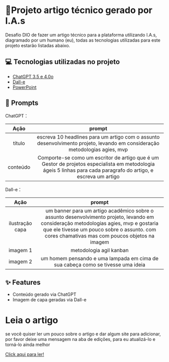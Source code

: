 # 📖Projeto artigo técnico gerado por I.A.s

Desafio DIO de fazer um artigo técnico para a plataforma utilizando I.A.s, diagramado por um humano (eu), todas as tecnologias utilizadas para este projeto estarão listadas abaixo.

## 💻 Tecnologias utilizadas no projeto

- [ChatGPT 3.5 e 4.0o](https://chat.openai.com/) 
- [Dall-e](https://openart.ai/)
- [PowerPoint](https://www.microsoft.com/en/microsoft-365/powerpoint)

## 🧠 Prompts

ChatGPT：

|   Ação   | prompt |
| :------: | :------: |
|  título  | escreva 10 headlines para um artigo com o assunto desenvolvimento projeto, levando em consideração metodologias agies, mvp |
| conteúdo | Comporte-se como um escritor de artigo que é um Gestor de projetos especialista em metodologia ágeis 5 linhas para cada paragrafo do artigo, e escreva um artigo |

Dall-e：

|  Ação  | prompt                                                                                 |
| :----: | :--------------------------------------------------------------------------------------: |
| ilustração capa | um banner para um artigo acadêmico sobre o assunto desenvolvimento projeto, levando em consideração metodologias agies, mvp e gostaria que ele tivesse um pouco sobre o assunto. com cores chamativas mas com poucos objetos na imagem |
| imagem 1 | metodologia agil kanban |
| imagem 2 | um homem pensando e uma lampada em cima de sua cabeça como se tivesse uma ideia |


## ✨ Features

- Conteúdo gerado via ChatGPT
- Imagem de capa geradas via Dall-e

# Leia o artigo

se você quiser ler um pouco sobre o artigo e dar algum site para adicionar, por favor deixe uma mensagem na aba de edições, para eu atualizá-lo e torná-lo ainda melhor

[Click aqui para ler!]([https://github.com/GustinGame/ai-gen-ebook/blob/master/DesvendandoFullStack_GustavoHenrique.pdf](https://web.dio.me/articles/metodologia-ageis-na-elaboracao-de-mvps-em-projetos-de-software?back=%2Farticles&open-modal=true&page=1&order=oldest))
